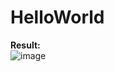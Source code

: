 # HelloWorld

**Result:<br>**
![image](https://github.com/user-attachments/assets/643fbef3-3b47-42d6-b981-6cc0faa70263)

